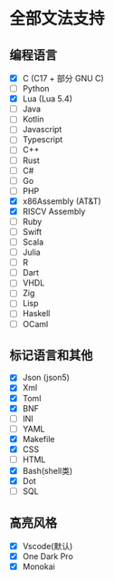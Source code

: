 
# 全部文法支持

## 编程语言

- [x] C (C17 + 部分 GNU C)
- [ ] Python
- [x] Lua (Lua 5.4)
- [ ] Java
- [ ] Kotlin
- [ ] Javascript
- [ ] Typescript
- [ ] C++
- [ ] Rust
- [ ] C#
- [ ] Go
- [ ] PHP
- [x] x86Assembly (AT&T)
- [x] RISCV Assembly
- [ ] Ruby
- [ ] Swift
- [ ] Scala
- [ ] Julia
- [ ] R
- [ ] Dart
- [ ] VHDL
- [ ] Zig
- [ ] Lisp
- [ ] Haskell
- [ ] OCaml

## 标记语言和其他

- [x] Json (json5)
- [x] Xml
- [x] Toml
- [x] BNF
- [ ] INI
- [ ] YAML
- [x] Makefile
- [x] CSS
- [ ] HTML
- [x] Bash(shell类)
- [x] Dot
- [ ] SQL

## 高亮风格

- [x] Vscode(默认)
- [x] One Dark Pro
- [x] Monokai